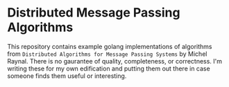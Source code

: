 # Distributed Message Passing Algorithms

This repository contains example golang implementations of algorithms from `Distributed Algorithms for Message Passing Systems` by Michel Raynal.
There is no gaurantee of quality, completeness, or correctness.
I'm writing these for my own edification and putting them out there in case someone finds them useful or interesting.
